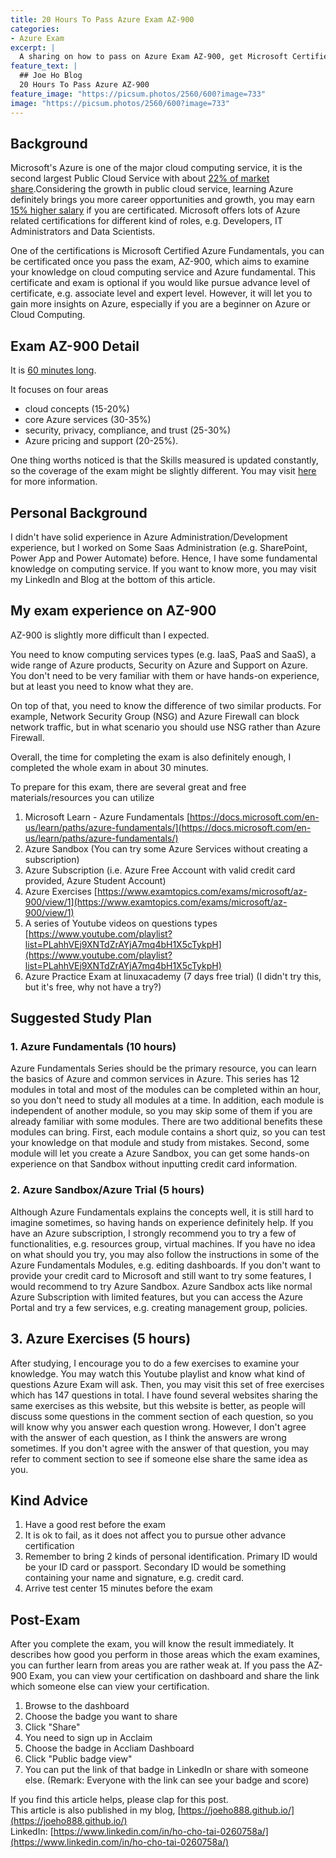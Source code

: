 ```yaml
---
title: 20 Hours To Pass Azure Exam AZ-900
categories:
- Azure Exam
excerpt: |
  A sharing on how to pass on Azure Exam AZ-900, get Microsoft Certified Azure Fundamentals certification and advance your career on Azure and cloud computing.
feature_text: |
  ## Joe Ho Blog
  20 Hours To Pass Azure AZ-900
feature_image: "https://picsum.photos/2560/600?image=733"
image: "https://picsum.photos/2560/600?image=733"
---
```


## Background
Microsoft's Azure is one of the major cloud computing service, it is the second largest Public Cloud Service with about [22% of market share](https://www.businessinsider.com/goldman-sachs-cloud-computing-market-forecast-aws-microsoft-azure-google-cloud-2018-11 "Market Share").Considering the growth in public cloud service, learning Azure definitely brings you more career opportunities and growth, you may earn [15% higher salary](https://www.microsoft.com/en-us/learning/certification-benefits.aspx "Salary") if you are certificated. Microsoft offers lots of Azure related certifications for different kind of roles, e.g. Developers, IT Administrators and Data Scientists. 

One of the certifications is Microsoft Certified Azure Fundamentals, you can be certificated once you pass the exam, AZ-900, which aims to examine your knowledge on cloud computing service and Azure fundamental. This certificate and exam is optional if you would like pursue advance level of certificate, e.g. associate level and expert level. However, it will let you to gain more insights on Azure, especially if you are a beginner on Azure or Cloud Computing.

## Exam AZ-900 Detail
It is [60 minutes long](https://techcommunity.microsoft.com/t5/ITOps-Talk-Blog/Exam-review-AZ-900-Microsoft-Azure-Fundamentals/ba-p/565041 "Detail"). 

It focuses on four areas
* cloud concepts (15-20%)
* core Azure services (30-35%)
* security, privacy, compliance, and trust (25-30%)
* Azure pricing and support (20-25%).

One thing worths noticed is that the Skills measured is updated constantly, so the coverage of the exam might be slightly different. You may visit [here](https://docs.microsoft.com/en-us/learn/certifications/exams/az-900#certification-exams "AZ-900 Detail") for more information.


## Personal Background
I didn't have solid experience in Azure Administration/Development experience, but I worked on Some Saas Administration (e.g. SharePoint, Power App and Power Automate) before. Hence, I have some fundamental knowledge on computing service.
If you want to know more, you may visit my LinkedIn and Blog at the bottom of this article.

## My exam experience on AZ-900
AZ-900 is slightly more difficult than I expected. 

You need to know computing services types (e.g. IaaS, PaaS and SaaS), a wide range of Azure products, Security on Azure and Support on Azure. You don't need to be very familiar with them or have hands-on experience, but at least you need to know what they are. 

On top of that, you need to know the difference of two similar products. For example, Network Security Group (NSG) and Azure Firewall can block network traffic, but in what scenario you should use NSG rather than Azure Firewall.

Overall, the time for completing the exam is also definitely enough, I completed the whole exam in about 30 minutes. 

To prepare for this exam, there are several great and free materials/resources you can utilize
1. Microsoft Learn - Azure Fundamentals [https://docs.microsoft.com/en-us/learn/paths/azure-fundamentals/](https://docs.microsoft.com/en-us/learn/paths/azure-fundamentals/)
2. Azure Sandbox (You can try some Azure Services without creating a subscription)
3. Azure Subscription (i.e. Azure Free Account with valid credit card provided, Azure Student Account)
4. Azure Exercises [https://www.examtopics.com/exams/microsoft/az-900/view/1](https://www.examtopics.com/exams/microsoft/az-900/view/1)
5. A series of Youtube videos on questions types [https://www.youtube.com/playlist?list=PLahhVEj9XNTdZrAYjA7mq4bH1X5cTykpH](https://www.youtube.com/playlist?list=PLahhVEj9XNTdZrAYjA7mq4bH1X5cTykpH)
6. Azure Practice Exam at linuxacademy (7 days free trial) (I didn't try this, but it's free, why not have a try?)

## Suggested Study Plan

### 1. Azure Fundamentals (10 hours)
Azure Fundamentals Series should be the primary resource, you can learn the basics of Azure and common services in Azure. 
This series has 12 modules in total and most of the modules can be completed within an hour, so you don't need to study all modules at a time. In addition, each module is independent of another module, so you may skip some of them if you are already familiar with some modules.
There are two additional benefits these modules can bring. First, each module contains a short quiz, so you can test your knowledge on that module and study from mistakes. Second, some module will let you create a Azure Sandbox, you can get some hands-on experience on that Sandbox without inputting credit card information.

### 2. Azure Sandbox/Azure Trial (5 hours)
Although Azure Fundamentals explains the concepts well, it is still hard to imagine sometimes, so having hands on experience definitely help.
If you have an Azure subscription, I strongly recommend you to try a few of functionalities, e.g. resources group, virtual machines. If you have no idea on what should you try, you may also follow the instructions in some of the Azure Fundamentals Modules, e.g. editing dashboards.
If you don't want to provide your credit card to Microsoft and still want to try some features, I would recommend to try Azure Sandbox. Azure Sandbox acts like normal Azure Subscription with limited features, but you can access the Azure Portal and try a few services, e.g. creating management group, policies.

## 3. Azure Exercises (5 hours)
After studying, I encourage you to do a few exercises to examine your knowledge. You may watch this Youtube playlist and know what kind of questions Azure Exam will ask. 
Then, you may visit this set of free exercises which has 147 questions in total. I have found several websites sharing the same exercises as this website, but this website is better, as people will discuss some questions in the comment section of each question, so you will know why you answer each question wrong. 
However, I don't agree with the answer of each question, as I think the answers are wrong sometimes. If you don't agree with the answer of that question, you may refer to comment section to see if someone else share the same idea as you.

## Kind Advice
1. Have a good rest before the exam
2. It is ok to fail, as it does not affect you to pursue other advance certification
3. Remember to bring 2 kinds of personal identification. Primary ID would be your ID card or passport. Secondary ID would be something containing your name and signature, e.g. credit card.
4. Arrive test center 15 minutes before the exam

## Post-Exam
After you complete the exam, you will know the result immediately. It describes how good you perform in those areas which the exam examines, you can further learn from areas you are rather weak at.
If you pass the AZ-900 Exam, you can view your certification on dashboard and share the link which someone else can view your certification.
1. Browse to the dashboard
2. Choose the badge you want to share
3. Click "Share"
4. You need to sign up in Acclaim 
5. Choose the badge in Accliam Dashboard
6. Click "Public badge view"
6. You can put the link of that badge in LinkedIn or share with someone else. (Remark: Everyone with the link can see your badge and score)

If you find this article helps, please clap for this post.<br>
This article is also published in my blog, [https://joeho888.github.io/](https://joeho888.github.io/)<br>
LinkedIn: [https://www.linkedin.com/in/ho-cho-tai-0260758a/](https://www.linkedin.com/in/ho-cho-tai-0260758a/)
